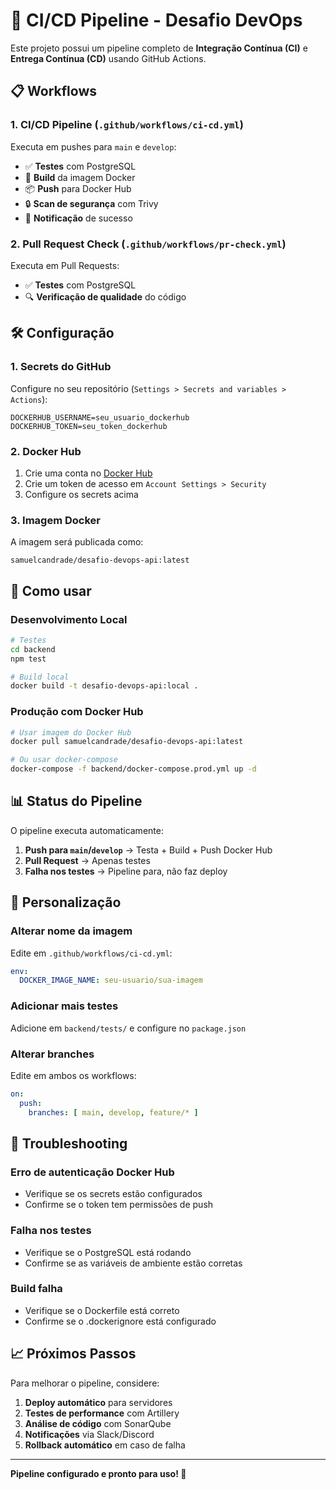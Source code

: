 # 🚀 CI/CD Pipeline - Desafio DevOps

Este projeto possui um pipeline completo de **Integração Contínua (CI)** e **Entrega Contínua (CD)** usando GitHub Actions.

## 📋 Workflows

### 1. **CI/CD Pipeline** (`.github/workflows/ci-cd.yml`)
Executa em pushes para `main` e `develop`:
- ✅ **Testes** com PostgreSQL
- 🐳 **Build** da imagem Docker
- 📦 **Push** para Docker Hub
- 🔒 **Scan de segurança** com Trivy
- 📢 **Notificação** de sucesso

### 2. **Pull Request Check** (`.github/workflows/pr-check.yml`)
Executa em Pull Requests:
- ✅ **Testes** com PostgreSQL
- 🔍 **Verificação de qualidade** do código

## 🛠️ Configuração

### 1. **Secrets do GitHub**
Configure no seu repositório (`Settings > Secrets and variables > Actions`):

```
DOCKERHUB_USERNAME=seu_usuario_dockerhub
DOCKERHUB_TOKEN=seu_token_dockerhub
```

### 2. **Docker Hub**
1. Crie uma conta no [Docker Hub](https://hub.docker.com)
2. Crie um token de acesso em `Account Settings > Security`
3. Configure os secrets acima

### 3. **Imagem Docker**
A imagem será publicada como:
```
samuelcandrade/desafio-devops-api:latest
```

## 🚀 Como usar

### **Desenvolvimento Local**
```bash
# Testes
cd backend
npm test

# Build local
docker build -t desafio-devops-api:local .
```

### **Produção com Docker Hub**
```bash
# Usar imagem do Docker Hub
docker pull samuelcandrade/desafio-devops-api:latest

# Ou usar docker-compose
docker-compose -f backend/docker-compose.prod.yml up -d
```

## 📊 Status do Pipeline

O pipeline executa automaticamente:

1. **Push para `main`/`develop`** → Testa + Build + Push Docker Hub
2. **Pull Request** → Apenas testes
3. **Falha nos testes** → Pipeline para, não faz deploy

## 🔧 Personalização

### **Alterar nome da imagem**
Edite em `.github/workflows/ci-cd.yml`:
```yaml
env:
  DOCKER_IMAGE_NAME: seu-usuario/sua-imagem
```

### **Adicionar mais testes**
Adicione em `backend/tests/` e configure no `package.json`

### **Alterar branches**
Edite em ambos os workflows:
```yaml
on:
  push:
    branches: [ main, develop, feature/* ]
```

## 🐛 Troubleshooting

### **Erro de autenticação Docker Hub**
- Verifique se os secrets estão configurados
- Confirme se o token tem permissões de push

### **Falha nos testes**
- Verifique se o PostgreSQL está rodando
- Confirme se as variáveis de ambiente estão corretas

### **Build falha**
- Verifique se o Dockerfile está correto
- Confirme se o .dockerignore está configurado

## 📈 Próximos Passos

Para melhorar o pipeline, considere:

1. **Deploy automático** para servidores
2. **Testes de performance** com Artillery
3. **Análise de código** com SonarQube
4. **Notificações** via Slack/Discord
5. **Rollback automático** em caso de falha

---

**Pipeline configurado e pronto para uso! 🎯** 